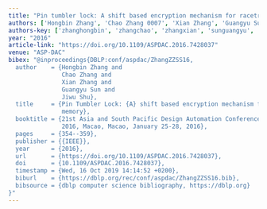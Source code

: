 ```yaml
---
title: "Pin tumbler lock: A shift based encryption mechanism for racetrack memory"
authors: ['Hongbin Zhang', 'Chao Zhang 0007', 'Xian Zhang', 'Guangyu Sun 0003', 'Jiwu Shu']
authors-key: ['zhanghongbin', 'zhangchao', 'zhangxian', 'sunguangyu', 'shujiwu']
year: "2016"
article-link: "https://doi.org/10.1109/ASPDAC.2016.7428037"
venue: "ASP-DAC"
bibex: "@inproceedings{DBLP:conf/aspdac/ZhangZZSS16,
  author    = {Hongbin Zhang and
               Chao Zhang and
               Xian Zhang and
               Guangyu Sun and
               Jiwu Shu},
  title     = {Pin Tumbler Lock: {A} shift based encryption mechanism for racetrack
               memory},
  booktitle = {21st Asia and South Pacific Design Automation Conference, {ASP-DAC}
               2016, Macao, Macao, January 25-28, 2016},
  pages     = {354--359},
  publisher = {{IEEE}},
  year      = {2016},
  url       = {https://doi.org/10.1109/ASPDAC.2016.7428037},
  doi       = {10.1109/ASPDAC.2016.7428037},
  timestamp = {Wed, 16 Oct 2019 14:14:52 +0200},
  biburl    = {https://dblp.org/rec/conf/aspdac/ZhangZZSS16.bib},
  bibsource = {dblp computer science bibliography, https://dblp.org}
}"
---
```

